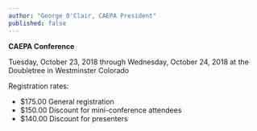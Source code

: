 ```yaml
---
author: "George O'Clair, CAEPA President"
published: false
---
```

**CAEPA Conference**

Tuesday, October 23, 2018 through Wednesday, October 24, 2018 at the Doubletree in Westminster Colorado

Registration rates:

* $175.00 General registration
* $150.00 Discount for mini-conference attendees
* $140.00 Discount for presenters
